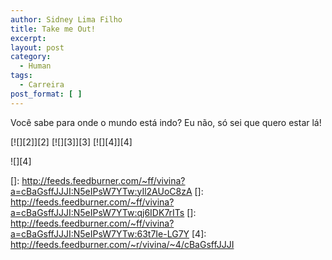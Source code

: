 ```yaml
---
author: Sidney Lima Filho
title: Take me Out!
excerpt:
layout: post
category:
  - Human
tags:
  - Carreira
post_format: [ ]
---
```

Você sabe para onde o mundo está indo? Eu não, só sei que quero estar lá!

[![][2]</img>][2] [![][3]</img>][3] [![][4]</img>][4] 

![][4]

 []: http://feeds.feedburner.com/~ff/vivina?a=cBaGsffJJJI:N5eIPsW7YTw:yIl2AUoC8zA
 []: http://feeds.feedburner.com/~ff/vivina?a=cBaGsffJJJI:N5eIPsW7YTw:qj6IDK7rITs
 []: http://feeds.feedburner.com/~ff/vivina?a=cBaGsffJJJI:N5eIPsW7YTw:63t7Ie-LG7Y
 [4]: http://feeds.feedburner.com/~r/vivina/~4/cBaGsffJJJI